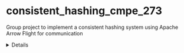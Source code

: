 # consistent_hashing_cmpe_273
Group project to implement a consistent hashing system using Apache Arrow Flight for communication

<details>
  https://github.com/subramanyaJagadeesh/consistent_hashing_cmpe_273
</details>


